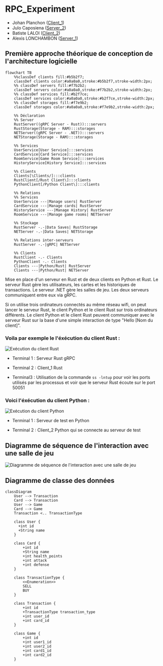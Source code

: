 # RPC_Experiment

- Johan Planchon ([Client_1](./Client_1/README.md))
- Julo Caposiena ([Server_2](./Server_2/README.md))
- Batiste LALOI ([Client_2](./Client_2/README.md))
- Alexis LONCHAMBON ([Server_1](./Server_1/README.md))

## Première approche théorique de conception de l'architecture logicielle

```mermaid
flowchart TB
    %%classDef clients fill:#b5b2f7;
    classDef clients color:#a0a0a0,stroke:#b5b2f7,stroke-width:2px;
    %% classDef servers fill:#f7b2b2;
    classDef servers color:#a0a0a0,stroke:#f7b2b2,stroke-width:2px;
    %% classDef services fill:#b2f7ce;
    classDef services color:#a0a0a0,stroke:#b2f7ce,stroke-width:2px;
    %% classDef storages fill:#f7e9b2;
    classDef storages color:#a0a0a0,stroke:#f7e9b2,stroke-width:2px;

    %% Déclaration
    %% Server
    RustServer((gRPC Server - Rust)):::servers
    RustStorage(Storage - RAM):::storages
    NETServer((gRPC Server - .NET)):::servers
    NETStorage(Storage - RAM):::storages

    %% Services
    UserService[User Service]:::services
    CardService[Card Service]:::services
    RoomService[Game Room Service]:::services
    HistoryService[History Service]:::services

    %% Clients
    Clients[\Clients/]:::clients
    RustClient[/Rust Client\]:::clients
    PythonClient[/Python Client\]:::clients

    %% Relations
    %% Services
    UserService ---|Manage users| RustServer
    CardService ---|Manage cards| RustServer
    HistoryService ---|Manage History| RustServer
    RoomService ---|Manage game rooms| NETServer

    %% Stockage
    RustServer -.-|Data Saves| RustStorage
    NETServer -.-|Data Saves| NETStorage

    %% Relations inter-serveurs
    RustServer -.-|gRPC| NETServer

    %% Clients
    RustClient -.- Clients
    PythonClient -.- Clients
    Clients ---|Python/Rust| RustServer
    Clients ---|Python/Rust| NETServer
```

Mise en place d'un serveur en Rust et de deux clients en Python et Rust. Le serveur Rust gère les utilisateurs, les cartes et les historiques de transactions. Le serveur .NET gère les salles de jeu. Les deux serveurs communiquent entre eux via gRPC.

Si on utilise trois ordinateurs connectés au même réseau wifi, on peut lancer le serveur Rust, le client Python et le client Rust sur trois ordinateurs différents. Le client Python et le client Rust peuvent communiquer avec le serveur Rust sur la base d'une simple interaction de type "Hello [Nom du client]".

### Voila par exemple le l'éxécution du client Rust : 

![Exécution du client Rust](https://cdn.discordapp.com/attachments/959542735516352562/1110659994753445918/image.png)

- Terminal 1 : Serveur Rust gRPC

- Terminal 2 : Client_1 Rust

- Terminal3 : Utilisation de la commande `ss -lntup` pour voir les ports utilisés par les processus et voir que le serveur Rust écoute sur le port 50051

### Voici l'éxécution du client Python :

![Exécution du client Python](https://cdn.discordapp.com/attachments/1110462911127748668/1110662812512043099/image.png)

- Terminal 1 : Serveur de test en Python

- Terminal 2 : Client_2 Python qui se connecte au serveur de test

## Diagramme de séquence de l'interaction avec une salle de jeu

![Diagramme de séquence de l'interaction avec une salle de jeu](https://kroki.io/plantuml/png/eNqFUktuwjAQ3fsUo3TBpizIkkUFohX7RBxg6kyokWNH_qAep1vOkYt1bMK_olIWVuZ9PV74gC7ETguUwTrYzAA9FJugtPIYKDqYFadZ-TArC9EzX0nVowlQVxlRk9unaRV9uAWsqzoj1tgRVNZ2kLBKUiEEW0_fWGIO79ShaQj4k244kINoCDxqnf_tKAp2YjDLzWGVIKDxFpCcpqPeyppWuQ6DsiYrHk8PggzfzJ7DXwFDIBOYZGO-AQ5e3gfvLU8c7awyjcvZ8iXQdewlCwRoJswefp7Gr9XWYBoNh0-mHKUA9yQZHb_HJB7OHUq4K4HZ68pGCGO5g1PbrwC2TYt76dlj64gMs5djSV584jfkTy6XPcHVoiYj8FKQpx9tSzJE7j856yR8WheXSG_tqicTKjJ7y9U026muZ5IHiVpGPRzu6v0FxTiGvCzzPyQIsSDTpPf_C7wcAdU=)


## Diagramme de classe des données

```mermaid
classDiagram
    User --> Transaction
    Card --> Transaction
    User --> Game
    Card --> Game
    Transaction <.. TransactionType

    class User {
      +int id
      +String name
    }

    class Card {
        +int id
        +String name
        +int health_points
        +int attack
        +int defense
    }

    class TransactionType {
        <<Enumeration>>
        SELL
        BUY
    }

    class Transaction {
        +int id
        +TransactionType transaction_type
        +int user_id
        +int card_id
    }

    class Game {
        +int id
        +int user1_id
        +int user2_id
        +int card1_id
        +int card2_id
    }
```
